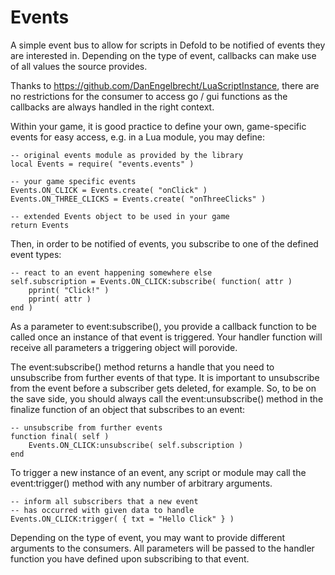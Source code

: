 # Events

A simple event bus to allow for scripts in Defold to be notified of events they are interested in. Depending on the type of event, callbacks can make use of all values the source provides.

Thanks to https://github.com/DanEngelbrecht/LuaScriptInstance, there are no restrictions for the consumer to access go / gui functions as the callbacks are always handled in the right context.

Within your game, it is good practice to define your own, game-specific events for easy access, e.g. in a Lua module, you may define:

```
-- original events module as provided by the library
local Events = require( "events.events" )

-- your game specific events
Events.ON_CLICK = Events.create( "onClick" )
Events.ON_THREE_CLICKS = Events.create( "onThreeClicks" )

-- extended Events object to be used in your game
return Events
```

Then, in order to be notified of events, you subscribe to one of the defined event types:

```
-- react to an event happening somewhere else
self.subscription = Events.ON_CLICK:subscribe( function( attr ) 
	pprint( "Click!" )
	pprint( attr ) 
end )
```

As a parameter to event:subscribe(), you provide a callback function to be called once an instance of that event is triggered. Your handler function will receive all parameters a triggering object will porovide.

The event:subscribe() method returns a handle that you need to unsubscribe from further events of that type. It is important to unsubscribe from the event before a subscriber gets deleted, for example. So, to be on the save side, you should always call the event:unsubscribe() method in the finalize function of an object that subscribes to an event:

```
-- unsubscribe from further events
function final( self )
	Events.ON_CLICK:unsubscribe( self.subscription )
end
```

To trigger a new instance of an event, any script or module may call the event:trigger() method with any number of arbitrary arguments. 

```
-- inform all subscribers that a new event 
-- has occurred with given data to handle
Events.ON_CLICK:trigger( { txt = "Hello Click" } )

```

Depending on the type of event, you may want to provide different arguments to the consumers. All parameters will be passed to the handler function you have defined upon subscribing to that event.

